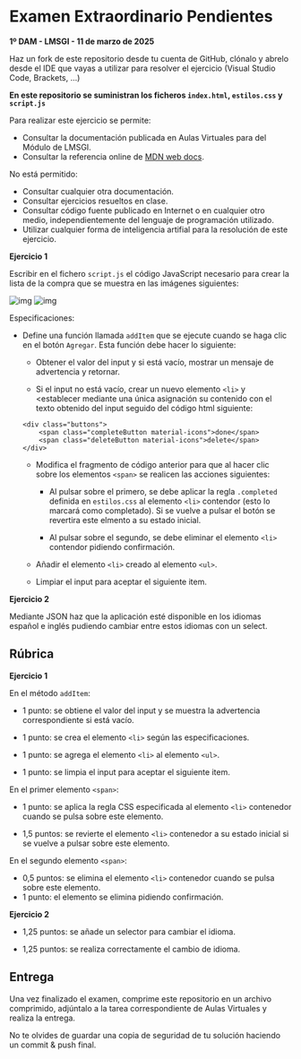 # Examen Extraordinario Pendientes
**1º DAM - LMSGI - 11 de marzo de 2025**

Haz un fork de este repositorio desde tu cuenta de GitHub, clónalo y abrelo desde el IDE que vayas a utilizar para resolver el ejercicio (Visual Studio Code, Brackets, ...)

**En este repositorio se suministran los ficheros ```index.html```, ```estilos.css``` y ```script.js```**

Para realizar este ejercicio se permite:  
- Consultar la documentación publicada en Aulas Virtuales para del Módulo de LMSGI.
- Consultar la referencia online de [MDN web docs](https://developer.mozilla.org/es/docs/Web/JavaScript).  

No está permitido:
- Consultar cualquier otra documentación.
- Consultar ejercicios resueltos en clase.
- Consultar código fuente publicado en Internet o en cualquier otro medio, independientemente del lenguaje de programación utilizado.
- Utilizar cualquier forma de inteligencia artifial para la resolución de este ejercicio.

**Ejercicio 1**

Escribir en el fichero ```script.js``` el código JavaScript necesario para crear la lista de la compra que se muestra en las imágenes siguientes:

![img](markdownimg/img1.png) ![img](markdownimg/img2.png)

Especificaciones:

- Define una función llamada ```addItem``` que se ejecute cuando se haga clic en el botón ```Agregar```. Esta función debe hacer lo siguiente:
    * Obtener el valor del input y si está vacío, mostrar un mensaje de advertencia y retornar.

    * Si el input no está vacío, crear un nuevo elemento ```<li>``` y <establecer mediante una única asignación su contenido con el texto obtenido del input seguido del código html siguiente:
    ```
    <div class="buttons">
        <span class="completeButton material-icons">done</span>   
        <span class="deleteButton material-icons">delete</span>
    </div>
    ```

    * Modifica el fragmento de código anterior para que al hacer clic sobre los elementos ```<span>``` se realicen las acciones siguientes:

        * Al pulsar sobre el primero, se debe aplicar la regla ```.completed``` definida en ```estilos.css``` al elemento ```<li>``` contendor (esto lo marcará como completado). Si se vuelve a pulsar el botón se revertira este elmento a su estado inicial.

        * Al pulsar sobre el segundo, se debe eliminar el elemento ```<li>``` contendor pidiendo confirmación.

    * Añadir el elemento ```<li>``` creado al elemento ```<ul>```.

    * Limpiar el input para aceptar el siguiente item.

**Ejercicio 2**

Mediante JSON haz que la aplicación esté disponible en los idiomas español e inglés pudiendo cambiar entre estos idiomas con un select.

## Rúbrica

**Ejercicio 1**

En el método ```addItem```:

* 1 punto: se obtiene el valor del input y se muestra la advertencia correspondiente si está vacío.

* 1 punto: se crea el elemento ```<li>``` según las especificaciones.

* 1 punto: se agrega el elemento ```<li>``` al elemento ```<ul>```.

* 1 punto: se limpia el input para aceptar el siguiente item.

En el primer elemento ```<span>```:

* 1 punto: se aplica la regla CSS especificada al elemento ```<li>``` contenedor cuando se pulsa sobre este elemento.

* 1,5 puntos: se revierte el elemento ```<li>``` contenedor a su estado inicial si se vuelve a pulsar sobre este elemento.

En el segundo elemento ```<span>```:

* 0,5 puntos: se elimina el elemento ```<li>``` contenedor cuando se pulsa sobre este elemento.
* 1 punto: el elemento se elimina pidiendo confirmación.

**Ejercicio 2**

* 1,25 puntos: se añade un selector para cambiar el idioma.

* 1,25 puntos: se realiza correctamente el cambio de idioma.

## Entrega

Una vez finalizado el examen, comprime este repositorio en un archivo comprimido, adjúntalo a la tarea correspondiente de Aulas Virtuales y realiza la entrega.

No te olvides de guardar una copia de seguridad de tu solución haciendo un commit & push final.

